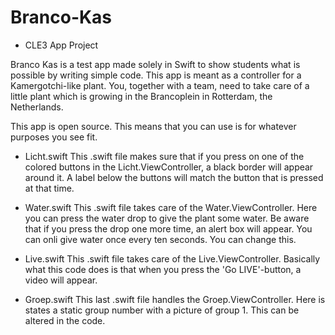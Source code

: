 # Branco-Kas
- CLE3 App Project

Branco Kas is a test app made solely in Swift to show students what is possible by writing simple code.
This app is meant as a controller for a Kamergotchi-like plant. You, together with a team, need to take care of a little plant which is growing
in the Brancoplein in Rotterdam, the Netherlands. 

This app is open source. This means that you can use is for whatever purposes you see fit. 

- Licht.swift
This .swift file makes sure that if you press on one of the colored buttons in the Licht.ViewController, a black border will appear around it.
A label below the buttons will match the button that is pressed at that time.

- Water.swift
This .swift file takes care of the Water.ViewController. Here you can press the water drop to give the plant some water.
Be aware that if you press the drop one more time, an alert box will appear. You can onli give water once every ten seconds.
You can change this.

- Live.swift
This .swift file takes care of the Live.ViewController. Basically what this code does is that when you press the 'Go LIVE'-button, a video will appear.

- Groep.swift
This last .swift file handles the Groep.ViewController. Here is states a static group number with a picture of group 1. This can be altered in the code.
